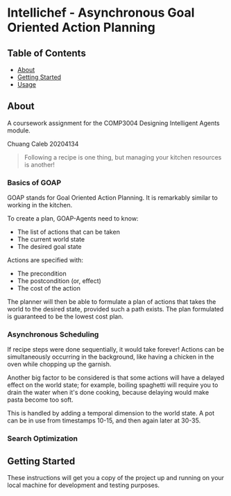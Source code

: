# Intellichef - Asynchronous Goal Oriented Action Planning

## Table of Contents

- [About](#about)
- [Getting Started](#getting_started)
- [Usage](#usage)
<!-- - [Contributing](../CONTRIBUTING.md) -->

## About <a name = "about"></a>

A coursework assignment for the COMP3004 Designing Intelligent Agents module.

Chuang Caleb 20204134

> Following a recipe is one thing, but managing your kitchen resources is another!

### Basics of GOAP

GOAP stands for Goal Oriented Action Planning. It is remarkably similar to working in the kitchen.

To create a plan, GOAP-Agents need to know:

- The list of actions that can be taken
- The current world state
- The desired goal state

Actions are specified with:

- The precondition
- The postcondition (or, effect)
- The cost of the action

<!-- To describe world state, we define a set of world state atoms. Each atom has a tag, and a boolean value. -->

The planner will then be able to formulate a plan of actions that takes the world to the desired state, provided such a path exists. The plan formulated is guaranteed to be the lowest cost plan.

<!-- This is appropriate for the kitchen because there are so many different  -->

### Asynchronous Scheduling

If recipe steps were done sequentially, it would take forever! Actions can be simultaneously occurring in the background, like having a chicken in the oven while chopping up the garnish.

Another big factor to be considered is that some actions will have a delayed effect on the world state; for example, boiling spaghetti will require you to drain the water when it's done cooking, because delaying would make pasta become too soft.

This is handled by adding a temporal dimension to the world state. A pot can be in use from timestamps 10-15, and then again later at 30-35.

### Search Optimization

<!-- The A* algorithm can be used to search for the optimal sequence of recipe steps.

(and later on, optimal ingredients)

The forward cost to minimize would simply be the time elapsed. This may or may not count the time in between recipe steps.

A reasonable backwards heuristic function could be the amount of time an action takes, not counting the idle time in between -->

<!-- Since the search space is not very big, it is not necessary to run an informed search. -->

<!-- After working, some agents will also need to rest. -->
## Getting Started <a name = "getting_started"></a>

These instructions will get you a copy of the project up and running on your local machine for development and testing purposes.

<!-- ### Installing

Clone the repo

```shell
git clone https://github.com/chuangcaleb/intellichef
``` -->
